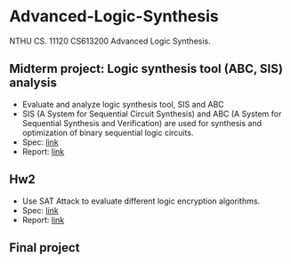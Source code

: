 # Advanced-Logic-Synthesis
NTHU CS. 11120 CS613200 Advanced Logic Synthesis.

## Midterm project: Logic synthesis tool (ABC, SIS) analysis
- Evaluate and analyze logic synthesis tool, SIS and ABC
- SIS (A System for Sequential Circuit Synthesis) and ABC (A System for Sequential Synthesis and Verification) are used for synthesis and optimization of binary sequential logic circuits.
- Spec: [link](Midterm\project/HW1_Spec.pdf)
- Report: [link](Midterm\project/HW1_111062584.pdf)

## Hw2
- Use SAT Attack to evaluate different logic encryption algorithms.
- Spec: [link](Hw2/HW2_Spec.pdf)
- Report: [link](Hw2/HW2_111062584.pdf)

## Final project
